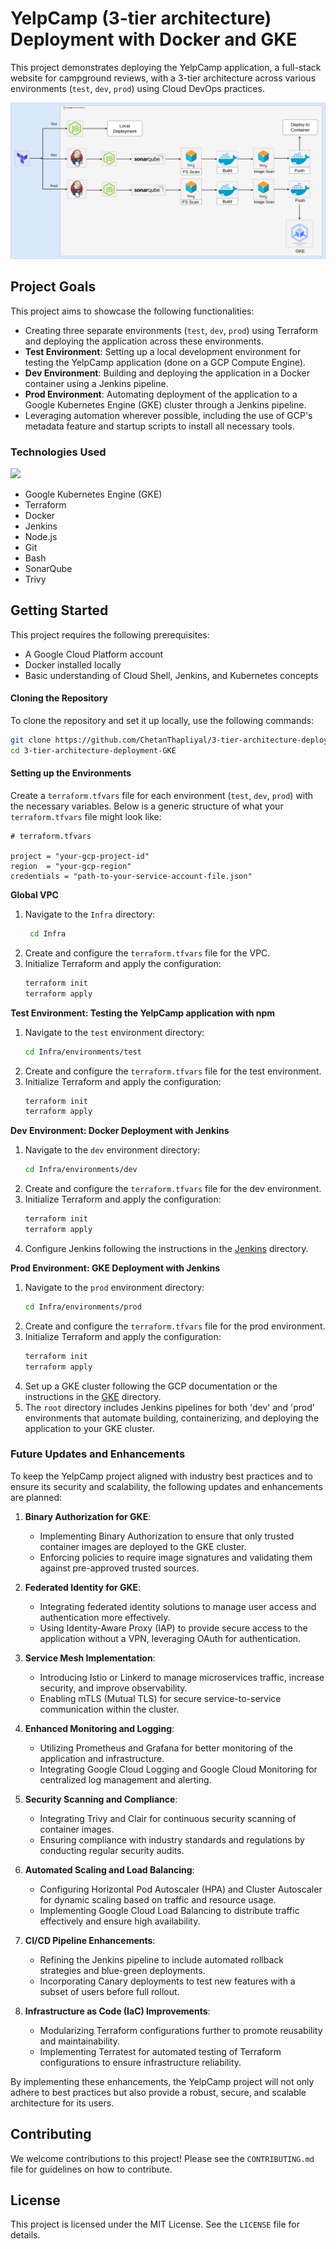 # YelpCamp (3-tier architecture) Deployment with Docker and GKE

This project demonstrates deploying the YelpCamp application, a full-stack website for campground reviews, with a 3-tier architecture across various environments (`test`, `dev`, `prod`) using Cloud DevOps practices.

![Architecture](./Architecture/3-tier-deployment.drawio.png)

## Project Goals

This project aims to showcase the following functionalities:

* Creating three separate environments (`test`, `dev`, `prod`) using Terraform and deploying the application across these environments.
* **Test Environment**: Setting up a local development environment for testing the YelpCamp application (done on a GCP Compute Engine).
* **Dev Environment**: Building and deploying the application in a Docker container using a Jenkins pipeline.
* **Prod Environment**: Automating deployment of the application to a Google Kubernetes Engine (GKE) cluster through a Jenkins pipeline.
* Leveraging automation wherever possible, including the use of GCP's metadata feature and startup scripts to install all necessary tools.

### Technologies Used

<p align="left">
  <a>
    <img src="https://skillicons.dev/icons?i=gcp,terraform,kubernetes,docker,jenkins,nodejs,git,bash&theme=dark"/>
  </a>
</p>

* Google Kubernetes Engine (GKE)
* Terraform
* Docker
* Jenkins
* Node.js
* Git
* Bash
* SonarQube
* Trivy

## Getting Started

This project requires the following prerequisites:
* A Google Cloud Platform account
* Docker installed locally
* Basic understanding of Cloud Shell, Jenkins, and Kubernetes concepts

#### Cloning the Repository

To clone the repository and set it up locally, use the following commands:

```bash
git clone https://github.com/ChetanThapliyal/3-tier-architecture-deployment-GKE.git
cd 3-tier-architecture-deployment-GKE
```

#### Setting up the Environments

Create a `terraform.tfvars` file for each environment (`test`, `dev`, `prod`) with the necessary variables. Below is a generic structure of what your `terraform.tfvars` file might look like:

```hcl
# terraform.tfvars

project = "your-gcp-project-id"
region  = "your-gcp-region"
credentials = "path-to-your-service-account-file.json"
```

**Global VPC**
1. Navigate to the `Infra` directory:
   ```bash
    cd Infra
    ```
2. Create and configure the `terraform.tfvars` file for the VPC.
3. Initialize Terraform and apply the configuration:
    ```bash
    terraform init
    terraform apply
    ```

 **Test Environment: Testing the YelpCamp application with npm**

1. Navigate to the `test` environment directory:
    ```bash
    cd Infra/environments/test
    ```
2. Create and configure the `terraform.tfvars` file for the test environment.
3. Initialize Terraform and apply the configuration:
    ```bash
    terraform init
    terraform apply
    ```

**Dev Environment: Docker Deployment with Jenkins**

1. Navigate to the `dev` environment directory:
    ```bash
    cd Infra/environments/dev
    ```
2. Create and configure the `terraform.tfvars` file for the dev environment.
3. Initialize Terraform and apply the configuration:
    ```bash
    terraform init
    terraform apply
    ```
4. Configure Jenkins following the instructions in the [Jenkins](https://github.com/ChetanThapliyal/3-tier-architecture-deployment-GKE/tree/main/configs/Jenkins) directory.

**Prod Environment: GKE Deployment with Jenkins**

1. Navigate to the `prod` environment directory:
    ```bash
    cd Infra/environments/prod
    ```
2. Create and configure the `terraform.tfvars` file for the prod environment.
3. Initialize Terraform and apply the configuration:
    ```bash
    terraform init
    terraform apply
    ```
4. Set up a GKE cluster following the GCP documentation or the instructions in the [GKE](https://github.com/ChetanThapliyal/3-tier-architecture-deployment-GKE/tree/main/configs/GKE) directory.
5. The `root` directory includes Jenkins pipelines for both 'dev' and 'prod' environments that automate building, containerizing, and deploying the application to your GKE cluster.

### Future Updates and Enhancements
To keep the YelpCamp project aligned with industry best practices and to ensure its security and scalability, the following updates and enhancements are planned:

1. **Binary Authorization for GKE**:
   - Implementing Binary Authorization to ensure that only trusted container images are deployed to the GKE cluster.
   - Enforcing policies to require image signatures and validating them against pre-approved trusted sources.

2. **Federated Identity for GKE**:
   - Integrating federated identity solutions to manage user access and authentication more effectively.
   - Using Identity-Aware Proxy (IAP) to provide secure access to the application without a VPN, leveraging OAuth for authentication.

3. **Service Mesh Implementation**:
   - Introducing Istio or Linkerd to manage microservices traffic, increase security, and improve observability.
   - Enabling mTLS (Mutual TLS) for secure service-to-service communication within the cluster.

4. **Enhanced Monitoring and Logging**:
   - Utilizing Prometheus and Grafana for better monitoring of the application and infrastructure.
   - Integrating Google Cloud Logging and Google Cloud Monitoring for centralized log management and alerting.

5. **Security Scanning and Compliance**:
   - Integrating Trivy and Clair for continuous security scanning of container images.
   - Ensuring compliance with industry standards and regulations by conducting regular security audits.

6. **Automated Scaling and Load Balancing**:
   - Configuring Horizontal Pod Autoscaler (HPA) and Cluster Autoscaler for dynamic scaling based on traffic and resource usage.
   - Implementing Google Cloud Load Balancing to distribute traffic effectively and ensure high availability.

7. **CI/CD Pipeline Enhancements**:
   - Refining the Jenkins pipeline to include automated rollback strategies and blue-green deployments.
   - Incorporating Canary deployments to test new features with a subset of users before full rollout.

8. **Infrastructure as Code (IaC) Improvements**:
   - Modularizing Terraform configurations further to promote reusability and maintainability.
   - Implementing Terratest for automated testing of Terraform configurations to ensure infrastructure reliability.

By implementing these enhancements, the YelpCamp project will not only adhere to best practices but also provide a robust, secure, and scalable architecture for its users.

## Contributing
We welcome contributions to this project! Please see the `CONTRIBUTING.md` file for guidelines on how to contribute.

## License
This project is licensed under the MIT License. See the `LICENSE` file for details.
